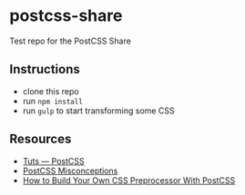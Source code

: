 # postcss-share
Test repo for the PostCSS Share

## Instructions 
- clone this repo
- run ```npm install```
- run ```gulp``` to start transforming some CSS

## Resources 
- [Tuts — PostCSS](http://webdesign.tutsplus.com/categories/postcss)
- [PostCSS Misconceptions](https://medium.com/@ddprrt/postcss-misconceptions-faf5dc5038df)
- [How to Build Your Own CSS Preprocessor With PostCSS](http://www.sitepoint.com/build-css-preprocessor-postcss/)